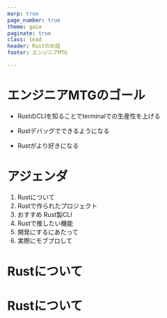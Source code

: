 ```yaml
---
marp: true
page_number: true
theme: gaia
paginate: true
class: lead
header: Rustのお話
footer: エンジニアMTG

---
```


<style>
@import url('https://fonts.googleapis.com/css2?family=Noto+Serif&display=swap');
section {
    font-family: 'Noto Serif', serif;

}

</style>

<!-- headingDivider: 1 -->

<!-- #　見出しの前にスライドページを自動的に分割 -->

# エンジニアMTGのゴール



- RustのCLIを知ることでterminalでの生産性を上げる

- Rustデバッグでできるようになる

- Rustがより好きになる

  





# アジェンダ

1. Rustについて
2. Rustで作られたプロジェクト
3. おすすめ Rust製CLI
4. Rustで推したい機能
5. 開発にするにあたって
6. 実際にモブプロして





# Rustについて











# Rustについて

